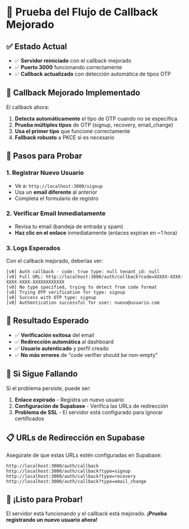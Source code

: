 # 🧪 **Prueba del Flujo de Callback Mejorado**

## ✅ **Estado Actual**

- ✅ **Servidor reiniciado** con el callback mejorado
- ✅ **Puerto 3000** funcionando correctamente
- ✅ **Callback actualizado** con detección automática de tipos OTP

## 🔧 **Callback Mejorado Implementado**

El callback ahora:

1. **Detecta automáticamente** el tipo de OTP cuando no se especifica
2. **Prueba múltiples tipos** de OTP (signup, recovery, email_change)
3. **Usa el primer tipo** que funcione correctamente
4. **Fallback robusto** a PKCE si es necesario

## 🧪 **Pasos para Probar**

### 1. **Registrar Nuevo Usuario**
- Ve a: `http://localhost:3000/signup`
- Usa un **email diferente** al anterior
- Completa el formulario de registro

### 2. **Verificar Email Inmediatamente**
- Revisa tu email (bandeja de entrada y spam)
- **Haz clic en el enlace** inmediatamente (enlaces expiran en ~1 hora)

### 3. **Logs Esperados**

Con el callback mejorado, deberías ver:

```
[v0] Auth callback - code: true type: null tenant_id: null
[v0] Full URL: http://localhost:3000/auth/callback?code=XXXXX-XXXX-XXXX-XXXX-XXXXXXXXXXXX
[v0] No type specified, trying to detect from code format
[v0] Trying OTP verification for type: signup
[v0] Success with OTP type: signup
[v0] Authentication successful for user: nuevo@usuario.com
```

## 🎯 **Resultado Esperado**

- ✅ **Verificación exitosa** del email
- ✅ **Redirección automática** al dashboard
- ✅ **Usuario autenticado** y perfil creado
- ✅ **No más errores** de "code verifier should be non-empty"

## 🚨 **Si Sigue Fallando**

Si el problema persiste, puede ser:

1. **Enlace expirado** - Registra un nuevo usuario
2. **Configuración de Supabase** - Verifica las URLs de redirección
3. **Problema de SSL** - El servidor está configurado para ignorar certificados

## 📋 **URLs de Redirección en Supabase**

Asegúrate de que estas URLs estén configuradas en Supabase:

```
http://localhost:3000/auth/callback
http://localhost:3000/auth/callback?type=signup
http://localhost:3000/auth/callback?type=recovery
http://localhost:3000/auth/callback?type=email_change
```

## 🎉 **¡Listo para Probar!**

El servidor está funcionando y el callback está mejorado. **¡Prueba registrando un nuevo usuario ahora!**

